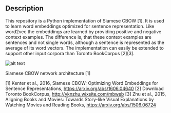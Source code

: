 ## Description
This repository is a Python implementation of Siamese CBOW [1]. It is used to learn word embeddings optimized for sentence representation. Like word2vec the embeddings are learned by providing positive and negative context examples. The difference is, that these context examples are sentences and not single words, although a sentence is represented as the average of its word vectors.
The implementation can easily be extended to support other input corpora than Toronto BookCorpus [2][3].

![alt text](https://raw.githubusercontent.com/raphael-sch/TensorflowSiameseCBOW/master/images/model.png "Diagram of the model")

Siamese CBOW network architecture [1]



[1] Kenter et al., 2016, Siamese CBOW: Optimizing Word Embeddings for Sentence Representations, https://arxiv.org/abs/1606.04640
[2] Download Toronto BookCorpus, http://yknzhu.wixsite.com/mbweb
[3] Zhu et al., 2015, Aligning Books and Movies: Towards Story-like Visual Explanations by Watching Movies and Reading Books, https://arxiv.org/abs/1506.06724

